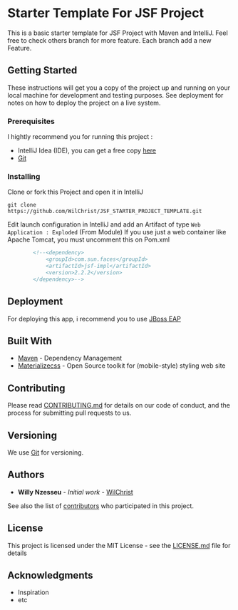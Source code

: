 # Starter Template For JSF Project

This is a basic starter template for JSF Project with Maven and IntelliJ. Feel free to check others branch for more feature. Each branch add a new Feature.

## Getting Started

These instructions will get you a copy of the project up and running on your local machine for development and testing purposes. See deployment for notes on how to deploy the project on a live system.

### Prerequisites

I hightly recommend you for running this project :
- IntelliJ Idea (IDE), you can get a free copy [here](https://www.jetbrains.com/idea/download)
- [Git](https://git-scm.com/)
### Installing

Clone or fork this Project and open it in IntelliJ

```
git clone https://github.com/WilChrist/JSF_STARTER_PROJECT_TEMPLATE.git
```

Edit launch configuration in IntelliJ and add an Artifact of type ``Web Application : Exploded`` (From Module)
If you use just a web container like Apache Tomcat, you must uncomment this on Pom.xml

```xml
        <!--<dependency>
            <groupId>com.sun.faces</groupId>
            <artifactId>jsf-impl</artifactId>
            <version>2.2.2</version>
        </dependency>-->
```

## Deployment

For deploying this app, i recommend you to use [JBoss EAP](https://developers.redhat.com/products/eap/download/)

## Built With

* [Maven](https://maven.apache.org/) - Dependency Management
* [Materializecss](https://materializecss.com/getting-started.html) - Open Source toolkit for (mobile-style) styling web site

## Contributing

Please read [CONTRIBUTING.md](https://gist.github.com/PurpleBooth/b24679402957c63ec426) for details on our code of conduct, and the process for submitting pull requests to us.

## Versioning

We use [Git](https://git-scm.com/) for versioning.

## Authors

* **Willy Nzesseu** - *Initial work* - [WilChrist](https://github.com/WilChrist)

See also the list of [contributors](https://github.com/your/project/contributors) who participated in this project.

## License

This project is licensed under the MIT License - see the [LICENSE.md](LICENSE.md) file for details

## Acknowledgments

* Inspiration
* etc
